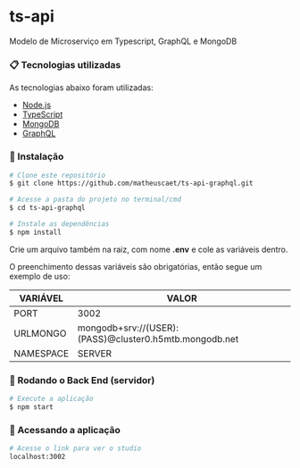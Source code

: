 # ts-api

Modelo de Microserviço em Typescript, GraphQL e MongoDB

### 📋 Tecnologias utilizadas

As tecnologias abaixo foram utilizadas:

- [Node.js](https://nodejs.org/en/)
- [TypeScript](https://www.typescriptlang.org/)
- [MongoDB](https://www.mongodb.com/try/download/community)
- [GraphQL](https://graphql.org/)

### 🔧 Instalação

```bash
# Clone este repositório
$ git clone https://github.com/matheuscaet/ts-api-graphql.git

# Acesse a pasta do projeto no terminal/cmd
$ cd ts-api-graphql

# Instale as dependências
$ npm install
```

Crie um arquivo também na raiz, com nome **.env** e cole as variáveis dentro.

O preenchimento dessas variáveis são obrigatórias, então segue um exemplo de uso:

| VARIÁVEL  | VALOR                                                  |
| --------- | ------------------------------------------------------ |
| PORT      | 3002                                                   |
| URLMONGO  | mongodb+srv://(USER):(PASS)@cluster0.h5mtb.mongodb.net |
| NAMESPACE | SERVER                                                 |

### 🎲 Rodando o Back End (servidor)

```bash
# Execute a aplicação
$ npm start

```

### 📖 Acessando a aplicação

```bash
# Acesse o link para ver o studio
localhost:3002

```
